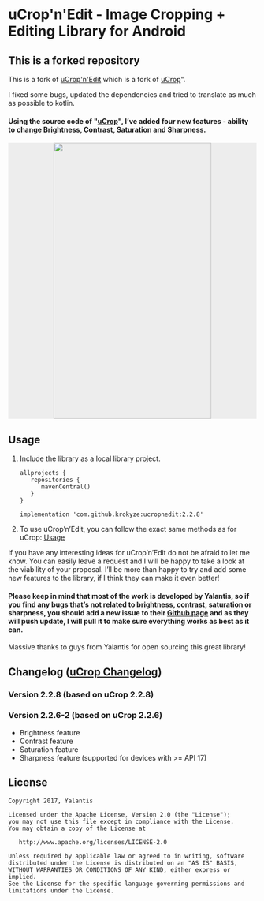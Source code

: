 # uCrop'n'Edit - Image Cropping + Editing Library for Android

## This is a forked repository
This is a fork of <a href="https://github.com/krokyze/uCrop-n-Edit">uCrop'n'Edit</a> which is a fork
of <a href="https://github.com/Yalantis/uCrop">uCrop</a>".

I fixed some bugs, updated the dependencies and tried to translate as much as possible to kotlin.


#### Using the source code of "<a href="https://github.com/Yalantis/uCrop">uCrop</a>", I’ve added four new features - ability to change Brightness, Contrast, Saturation and Sharpness.

<p align="center" style="background-color:#ededed">
  <img src="preview.gif" width="320" height="560">
</p>

## Usage

1. Include the library as a local library project.

	```
	allprojects {
	   repositories {
	      mavenCentral()
	   }
	}
	```

    ``` implementation 'com.github.krokyze:ucropnedit:2.2.8' ```

2. To use uCrop’n’Edit, you can follow the exact same methods as for uCrop: <a href="https://github.com/Yalantis/uCrop#usage">Usage</a>

If you have any interesting ideas for uCrop’n’Edit do not be afraid to let me know. You can easily leave a request and I will be happy to take a look at the viability of your proposal. I’ll be more than happy to try and add some new features to the library, if I think they can make it even better!

#### Please keep in mind that most of the work is developed by Yalantis, so if you find any bugs that’s not related to brightness, contrast, saturation or sharpness, you should add a new issue to their <a href="https://github.com/Yalantis/uCrop/issues">Github page</a> and as they will push update, I will pull it to make sure everything works as best as it can.

Massive thanks to guys from Yalantis for open sourcing this great library!

## Changelog (<a href="https://github.com/Yalantis/uCrop#changelog">uCrop Changelog</a>)

### Version 2.2.8 (based on uCrop 2.2.8)

### Version 2.2.6-2 (based on uCrop 2.2.6)

  * Brightness feature
  * Contrast feature
  * Saturation feature
  * Sharpness feature (supported for devices with >= API 17)

## License

    Copyright 2017, Yalantis

    Licensed under the Apache License, Version 2.0 (the "License");
    you may not use this file except in compliance with the License.
    You may obtain a copy of the License at

       http://www.apache.org/licenses/LICENSE-2.0

    Unless required by applicable law or agreed to in writing, software
    distributed under the License is distributed on an "AS IS" BASIS,
    WITHOUT WARRANTIES OR CONDITIONS OF ANY KIND, either express or implied.
    See the License for the specific language governing permissions and
    limitations under the License.
